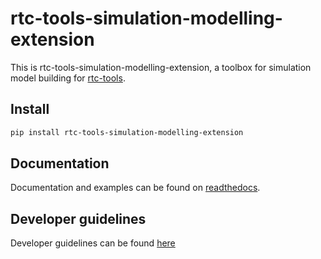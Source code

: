 # rtc-tools-simulation-modelling-extension

This is rtc-tools-simulation-modelling-extension, a toolbox for simulation model building for [rtc-tools](https://gitlab.com/deltares/rtc-tools).

## Install

```bash
pip install rtc-tools-simulation-modelling-extension
```

## Documentation

Documentation and examples can be found on [readthedocs](https://rtc-tools-simulation-modelling-extension.readthedocs.io).

## Developer guidelines

Developer guidelines can be found [here](Contributing.md)
